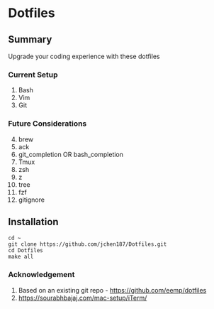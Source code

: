 # Dotfiles

## Summary
Upgrade your coding experience with these dotfiles

### Current Setup
1. Bash
2. Vim
3. Git

### Future Considerations
4. brew
5. ack
6. git_completion OR bash_completion
6. Tmux
7. zsh
8. z
9. tree
10. fzf
11. gitignore

## Installation
```
cd ~
git clone https://github.com/jchen187/Dotfiles.git
cd Dotfiles
make all
```

### Acknowledgement
1. Based on an existing git repo - https://github.com/eemp/dotfiles
2. https://sourabhbajaj.com/mac-setup/iTerm/

